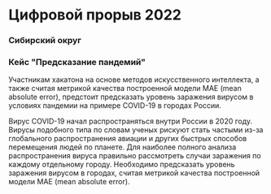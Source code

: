 # Цифровой прорыв 2022
### Cибирский округ
### Кейс "Предсказание пандемий"
Участникам хакатона на основе методов искусственного интеллекта, а также считая метрикой качества построенной модели MAE (mean absolute error), предстоит предсказать уровень заражения вирусом в условиях пандемии на примере COVID-19 в городах России.    

Вирус COVID-19 начал распространяться внутри России в 2020 году. Вирусы подобного типа по словам ученых рискуют стать частыми из-за глобального распространения авиации и других быстрых способов перемещения людей по планете. Для наиболее полного анализа распространения вируса правильно рассмотреть случаи заражения по каждому отдельному городу. Необходимо предсказать уровень заражения вирусом в городах, считая метрикой качества построенной модели MAE (mean absolute error).
